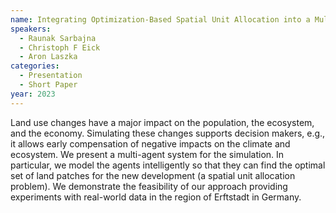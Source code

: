 ```yaml
---
name: Integrating Optimization-Based Spatial Unit Allocation into a Multi-Agent Model for the Simulation of Urban Growth
speakers:
  - Raunak Sarbajna
  - Christoph F Eick
  - Aron Laszka
categories:
  - Presentation
  - Short Paper
year: 2023
---
```

Land use changes have a major impact on the population, the ecosystem, and the economy. Simulating these changes supports decision makers, e.g., it allows early compensation of negative impacts on the climate and ecosystem. We present a multi-agent system for the simulation. In particular, we model the agents intelligently so that they can find the optimal set of land patches for the new development (a spatial unit allocation problem). We demonstrate the feasibility of our approach providing experiments with real-world data in the region of Erftstadt in Germany.
